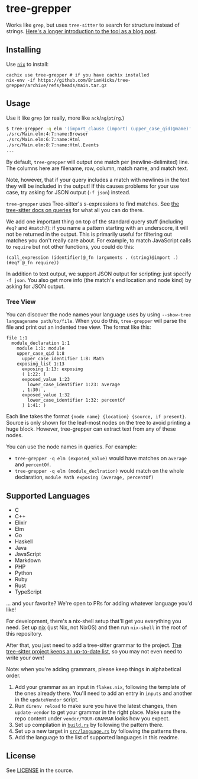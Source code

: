 # tree-grepper

Works like `grep`, but uses `tree-sitter` to search for structure instead of strings.
[Here's a longer introduction to the tool as a blog post](https://bytes.zone/posts/tree-grepper/).

## Installing

Use [`nix`](https://nixos.org/download.html) to install:

```
cachix use tree-grepper # if you have cachix installed
nix-env -if https://github.com/BrianHicks/tree-grepper/archive/refs/heads/main.tar.gz
```

## Usage

Use it like `grep` (or really, more like `ack`/`ag`/`pt`/`rg`.)

```sh
$ tree-grepper -q elm '(import_clause (import) (upper_case_qid)@name)'
./src/Main.elm:4:7:name:Browser
./src/Main.elm:6:7:name:Html
./src/Main.elm:8:7:name:Html.Events
...
```

By default, `tree-grepper` will output one match per (newline-delimited) line.
The columns here are filename, row, column, match name, and match text.

Note, however, that if your query includes a match with newlines in the text they will be included in the output!
If this causes problems for your use case, try asking for JSON output (`-f json`) instead.

`tree-grepper` uses Tree-sitter's s-expressions to find matches.
See [the tree-sitter docs on queries](https://tree-sitter.github.io/tree-sitter/using-parsers#pattern-matching-with-queries) for what all you can do there.

We add one important thing on top of the standard query stuff (including `#eq?` and `#match?`): if you name a pattern starting with an underscore, it will not be returned in the output.
This is primarily useful for filtering out matches you don't really care about.
For example, to match JavaScript calls to `require` but not other functions, you could do this:

```
(call_expression (identifier)@_fn (arguments . (string)@import .) (#eq? @_fn require))
```

In addition to text output, we support JSON output for scripting: just  specify `-f json`.
You also get more info (the match's end location and node kind) by asking for JSON output.

### Tree View

You can discover the node names your language uses by using `--show-tree languagename path/to/file`.
When you do this, `tree-grepper` will parse the file and print out an indented tree view.
The format like this:

```
file 1:1
  module_declaration 1:1
    module 1:1: module
    upper_case_qid 1:8
      upper_case_identifier 1:8: Math
    exposing_list 1:13
      exposing 1:13: exposing
      ( 1:22: (
      exposed_value 1:23
        lower_case_identifier 1:23: average
      , 1:30: ,
      exposed_value 1:32
        lower_case_identifier 1:32: percentOf
      ) 1:41: )
```

Each line takes the format `{node name} {location} {source, if present}`.
Source is only shown for the leaf-most nodes on the tree to avoid printing a huge block.
However, tree-grepper can extract text from any of these nodes.

You can use the node names in queries.
For example:

- `tree-grepper -q elm (exposed_value)` would have matches on `average` and `percentOf`.
- `tree-grepper -q elm (module_declration)` would match on the whole declaration, `module Math exposing (average, percentOf)`

## Supported Languages

- C
- C++
- Elixir
- Elm
- Go
- Haskell
- Java
- JavaScript
- Markdown
- PHP
- Python
- Ruby
- Rust
- TypeScript

... and your favorite?
We're open to PRs for adding whatever language you'd like!

For development, there's a nix-shell setup that'll get you everything you need.
Set up [nix](https://nixos.org/download.html) (just Nix, not NixOS) and then run `nix-shell` in the root of this repository.

After that, you just need to add a tree-sitter grammar to the project.
[The tree-sitter project keeps an up-to-date list](https://tree-sitter.github.io/tree-sitter/), so you may not even need to write your own!

Note: when you're adding grammars, please keep things in alphabetical order.

1. Add your grammar as an input in `flakes.nix`, following the template of the ones already there.
   You'll need to add an entry in `inputs` and another in the `updateVendor` script.
2. Run `direnv reload` to make sure you have the latest changes, then `update-vendor` to get your grammar in the right place.
   Make sure the repo content under `vendor/YOUR-GRAMMAR` looks how you expect.
3. Set up compilation in [`build.rs`](./build.rs) by following the pattern there.
4. Set up a new target in [`src/language.rs`](./src/language.rs) by following the patterns there.
5. Add the language to the list of supported languages in this readme.

## License

See [LICENSE](./LICENSE) in the source.
